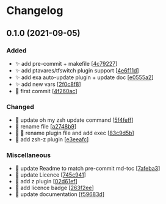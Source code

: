 # Changelog

<a name="0.1.0"></a>
## 0.1.0 (2021-09-05)

### Added

- ✨ add pre-commit + makefile [[4c79227](https://github.com/ptavares/zsh-auto-update-plugins/commit/4c79227cf21951b9227a2ad6d14482dd7c646a5f)]
- ✨ add ptavares/tfswitch plugin support [[4e6f11d](https://github.com/ptavares/zsh-auto-update-plugins/commit/4e6f11d135b1a92d81cdeacdb191a95e95a66e63)]
- ✨ add exa auto-update plugin + update doc [[e0555a2](https://github.com/ptavares/zsh-auto-update-plugins/commit/e0555a2e65cb671c36c0de61bb3893176e3842c2)]
- ✨ add new vars [[2f0c8f8](https://github.com/ptavares/zsh-auto-update-plugins/commit/2f0c8f8aea8808b64d7b635ed878025b4c9d9304)]
- 🎉 first commit [[4f260ac](https://github.com/ptavares/zsh-auto-update-plugins/commit/4f260acb9091db7895d891cc859f0f08b0af1a48)]

### Changed

- 🔧 update oh my zsh update command [[5f4feff](https://github.com/ptavares/zsh-auto-update-plugins/commit/5f4feff0ccd61cc6f6d053c37d2a757d25a0c73c)]
- 🚚 rename file [[a2748b9](https://github.com/ptavares/zsh-auto-update-plugins/commit/a2748b9c8c99cb0297a74d66e6f2ab35fe140d13)]
- 🚚 🛂 rename plugin file and add exec [[83c9d5b](https://github.com/ptavares/zsh-auto-update-plugins/commit/83c9d5b066607a48c5e9c11e6c40d61b3f6e4ff6)]
- 🔧 add zsh-z plugin [[e3eeafc](https://github.com/ptavares/zsh-auto-update-plugins/commit/e3eeafcea4477aea586709f9be86225f327513b3)]

### Miscellaneous

- 📝 update Readme to match pre-commit md-toc [[7afeba3](https://github.com/ptavares/zsh-auto-update-plugins/commit/7afeba3d31607499ad3cdd380cbe19304fb923bf)]
- 📝 update Licence [[745c941](https://github.com/ptavares/zsh-auto-update-plugins/commit/745c941d6201daf4197a67212b31a47f880909d8)]
- 📝 add z plugin [[02d61ef](https://github.com/ptavares/zsh-auto-update-plugins/commit/02d61ef89b95062a887ef3ec7e6d16efbc013c19)]
- 📝 add licence badge [[263f2ee](https://github.com/ptavares/zsh-auto-update-plugins/commit/263f2eef0019a4bc5f8fb8dd929835934e926506)]
- 📝 update documentation [[f59683d](https://github.com/ptavares/zsh-auto-update-plugins/commit/f59683d5edc81ad2c13f3435119cd7b7323282e4)]


